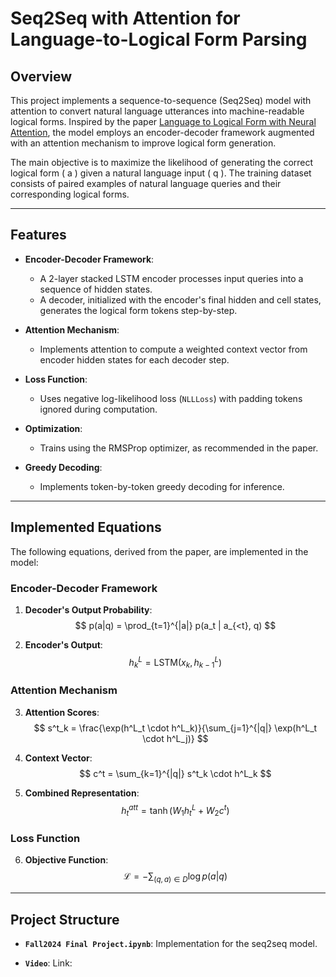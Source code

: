 # **Seq2Seq with Attention for Language-to-Logical Form Parsing**

## **Overview**
This project implements a sequence-to-sequence (Seq2Seq) model with attention to convert natural language utterances into machine-readable logical forms. Inspired by the paper [Language to Logical Form with Neural Attention](https://aclanthology.org/P16-1004.pdf), the model employs an encoder-decoder framework augmented with an attention mechanism to improve logical form generation.

The main objective is to maximize the likelihood of generating the correct logical form \( a \) given a natural language input \( q \). The training dataset consists of paired examples of natural language queries and their corresponding logical forms.

---

## **Features**
- **Encoder-Decoder Framework**:
  - A 2-layer stacked LSTM encoder processes input queries into a sequence of hidden states.
  - A decoder, initialized with the encoder's final hidden and cell states, generates the logical form tokens step-by-step.
  
- **Attention Mechanism**:
  - Implements attention to compute a weighted context vector from encoder hidden states for each decoder step.

- **Loss Function**:
  - Uses negative log-likelihood loss (`NLLLoss`) with padding tokens ignored during computation.

- **Optimization**:
  - Trains using the RMSProp optimizer, as recommended in the paper.

- **Greedy Decoding**:
  - Implements token-by-token greedy decoding for inference.

---

## **Implemented Equations**
The following equations, derived from the paper, are implemented in the model:

### Encoder-Decoder Framework
1. **Decoder's Output Probability**:
   $$
   p(a|q) = \prod_{t=1}^{|a|} p(a_t | a_{<t}, q)
   $$

2. **Encoder's Output**:
   $$
   h^L_k = \text{LSTM}(x_k, h^L_{k-1})
   $$

### Attention Mechanism
3. **Attention Scores**:
   $$
   s^t_k = \frac{\exp(h^L_t \cdot h^L_k)}{\sum_{j=1}^{|q|} \exp(h^L_t \cdot h^L_j)}
   $$

4. **Context Vector**:
   $$
   c^t = \sum_{k=1}^{|q|} s^t_k \cdot h^L_k
   $$

5. **Combined Representation**:
   $$
   h^{att}_t = \tanh(W_1 h^L_t + W_2 c^t)
   $$

### Loss Function
6. **Objective Function**:
   $$
   \mathcal{L} = -\sum_{(q,a) \in D} \log p(a|q)
   $$

---

## **Project Structure**
- **`Fall2024 Final Project.ipynb`**:
  Implementation for the seq2seq model.

- **`Video`**:
  Link: 
  

  
